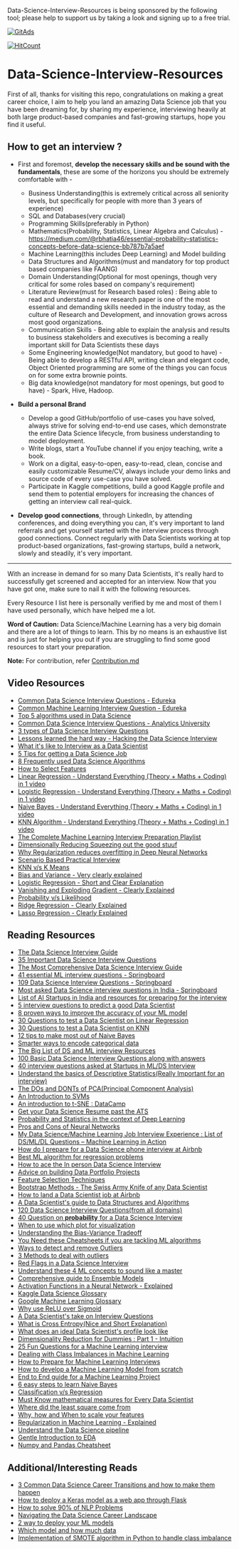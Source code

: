  Data-Science-Interview-Resources is being sponsored by the following tool; please help to support us by taking a look and signing up to a free trial.
 
 <a href="https://tracking.gitads.io/?repo=Data-Science-Interview-Resources"><img src="https://images.gitads.io/Data-Science-Interview-Resources" alt="GitAds"/></a>

 
 [![HitCount](http://hits.dwyl.io/{username}/{repo}.svg)](http://hits.dwyl.io/{rbhatia46}/{Data-Science-Interview-Resources})

# Data-Science-Interview-Resources

First of all, thanks for visiting this repo, congratulations on making a great career choice, I aim to help you land an amazing Data Science job that you have been dreaming for, by sharing my experience, interviewing heavily at both large product-based companies and fast-growing startups, hope you find it useful.

## How to get an interview ?

* First and foremost, **develop the necessary skills and be sound with the fundamentals**, these are some of the horizons you should be extremely comfortable with - 
  - Business Understanding(this is extremely critical across all seniority levels, but specifically for people with more than 3 years of experience)
  - SQL and Databases(very crucial)
  - Programming Skills(preferably in Python)
  - Mathematics(Probability, Statistics, Linear Algebra and Calculus) - https://medium.com/@rbhatia46/essential-probability-statistics-concepts-before-data-science-bb787b7a5aef 
  - Machine Learning(this includes Deep Learning) and Model building
  - Data Structures and Algorithms(must and mandatory for top product based companies like FAANG)
  - Domain Understanding(Optional for most openings, though very critical for some roles based on company's requirement)
  - Literature Review(must for Research based roles) : Being able to read and understand a new research paper is one of the most essential and demanding skills needed in the industry today, as the culture of Research and Development, and innovation grows across most good organizations.
  - Communication Skills - Being able to explain the analysis and results to business stakeholders and executives is becoming a really important skill for Data Scientists these days
  - Some Engineering knowledge(Not mandatory, but good to have) - Being able to develop a RESTful API, writing clean and elegant code, Object Oriented programming are some of the things you can focus on for some extra brownie points.
  - Big data knowledge(not mandatory for most openings, but good to have) - Spark, Hive, Hadoop.

* **Build a personal Brand** 
  - Develop a good GitHub/portfolio of use-cases you have solved, always strive for solving end-to-end use cases, which demonstrate the entire Data Science lifecycle, from business understanding to model deployment. 
  - Write blogs, start a YouTube channel if you enjoy teaching, write a book.
  - Work on a digital, easy-to-open, easy-to-read, clean, concise and easily customizable Resume/CV, always include your demo links and source code of every use-case you have solved.
  - Participate in Kaggle competitions, build a good Kaggle profile and send them to potential employers for increasing the chances of getting an interview call real-quick.

* **Develop good connections**, through LinkedIn, by attending conferences, and doing everything you can, it's very important to land referrals and get yourself started with the interview process through good connections. Connect regularly with Data Scientists working at top product-based organizations, fast-growing startups, build a network, slowly and steadily, it's very important.
  
***
  

With an increase in demand for so many Data Scientists, it's really hard to successfully get screened and accepted for an interview. Now that you have got one, make sure to nail it with the following resources.

Every Resource I list here is personally verified by me and most of them I have used personally, which have helped me a lot.

**Word of Caution:** Data Science/Machine Learning has a very big domain and there are a lot of things to learn. This by no means is an exhaustive list and is just for helping you out if you are struggling to find some good resources to start your preparation.

**Note:** For contribution, refer [Contribution.md](https://github.com/rbhatia46/Data-Science-Interview-Resources/blob/master/Contribution.md)

## Video Resources

* [Common Data Science Interview Questions - Edureka](https://www.youtube.com/watch?v=tTAieUcNHdY)
* [Common Machine Learning Interview Question - Edureka](https://www.youtube.com/watch?v=t6gOpFLt-Ks)
* [Top 5 algorithms used in Data Science](https://www.youtube.com/watch?v=BfowBtIxNu4) 
* [Common Data Science Interview Questions - Analytics University](https://www.youtube.com/watch?v=BfowBtIxNu4) 
* [3 types of Data Science Interview Questions](https://www.youtube.com/watch?v=4Z6lxfglvUU)
* [Lessons learned the hard way - Hacking the Data Science Interview](https://www.youtube.com/watch?v=3BRLGRqj8p)
* [What it's like to Interview as a Data Scientist](https://www.youtube.com/watch?v=0HmAEWPfMnM)
* [5 Tips for getting a Data Science Job](https://www.youtube.com/watch?v=MfP-P8EHGBo)
* [8 Frequently used Data Science Algorithms](https://www.youtube.com/watch?v=z3wMgOTSE5s) 
* [How to Select Features](https://www.youtube.com/watch?v=YaKMeAlHgqQ)
* [Linear Regression - Understand Everything (Theory + Maths + Coding) in 1 video](https://www.youtube.com/watch?v=E5RjzSK0fvY)
* [Logistic Regression - Understand Everything (Theory + Maths + Coding) in 1 video](https://www.youtube.com/watch?v=VCJdg7YBbAQ)
* [Naive Bayes - Understand Everything (Theory + Maths + Coding) in 1 video](https://www.youtube.com/watch?v=vz_xuxYS2PM)
* [KNN Algorithm - Understand Everything (Theory + Maths + Coding) in 1 video](https://www.youtube.com/watch?v=6kZ-OPLNcgE)
* [The Complete Machine Learning Interview Preparation Playlist](https://www.youtube.com/playlist?list=PLS1m5eEAg-6moCMFTfIghNa6DjmxxXY1O)
* [Dimensionally Reducing Squeezing out the good stuuf](https://www.youtube.com/watch?v=4QMFNg7tjbk)
* [Why Regularization reduces overfitting in Deep Neural Networks](https://www.youtube.com/watch?v=4nqD5TBlOWU)
* [Scenario Based Practical Interview](https://www.youtube.com/watch?v=bJPhEa3mbwo)
* [KNN v/s K Means](https://www.youtube.com/watch?v=OClrEI_5Ri4)
* [Bias and Variance - Very clearly explained](https://www.youtube.com/watch?v=EuBBz3bI-aA)
* [Logistic Regression - Short and Clear Explanation](https://www.youtube.com/watch?v=yIYKR4sgzI8)
* [Vanishing and Exploding Gradient - Clearly Explained](https://www.youtube.com/watch?v=qO_NLVjD6zE)
* [Probability v/s Likelihood](https://www.youtube.com/watch?v=pYxNSUDSFH4)
* [Ridge Regression - Clearly Explained](https://www.youtube.com/watch?v=Q81RR3yKn30)
* [Lasso Regression - Clearly Explained](https://www.youtube.com/watch?v=NGf0voTMlcs)


## Reading Resources
* [The Data Science Interview Guide](https://towardsdatascience.com/data-science-interview-guide-4ee9f5dc778)
* [35 Important Data Science Interview Questions](https://www.edureka.co/blog/interview-questions/data-science-interview-questions/)
* [The Most Comprehensive Data Science Interview Guide](https://www.analyticsvidhya.com/blog/2018/06/comprehensive-data-science-machine-learning-interview-guide/)
* [41 essential ML interview questions - Springboard](https://www.springboard.com/blog/machine-learning-interview-questions/)
* [109 Data Science Interview Questions - Springboard](https://www.springboard.com/blog/data-science-interview-questions/)
* [Most asked Data Science interview questions in India - Springboard](https://in.springboard.com/blog/most-asked-data-science-interview-questions-in-india/)
* [List of AI Startups in India and resources for preparing for the interview](https://github.com/theainerd/MLInterview)
* [5 interview questions to predict a good Data Scientist](https://medium.com/predict/five-interview-questions-to-predict-a-good-data-scientist-40d310cdcd68)
* [8 proven ways to improve the accuracy of your ML model ](https://www.analyticsvidhya.com/blog/2015/12/improve-machine-learning-results/)
* [30 Questions to test a Data Scientist on Linear Regression](https://www.analyticsvidhya.com/blog/2017/07/30-questions-to-test-a-data-scientist-on-linear-regression/)
* [30 Questions to test a Data Scientist on KNN](https://www.analyticsvidhya.com/blog/2017/09/30-questions-test-k-nearest-neighbors-algorithm/)
* [12 tips to make most out of Naive Bayes](https://machinelearningmastery.com/better-naive-bayes/)
* [Smarter ways to encode categorical data](https://towardsdatascience.com/smarter-ways-to-encode-categorical-data-for-machine-learning-part-1-of-3-6dca2f71b159)
* [The Big List of DS and ML interview Resources](https://towardsdatascience.com/the-big-list-of-ds-ml-interview-resources-2db4f651bd63)
* [100 Basic Data Science Interview Questions along with answers](https://www.dezyre.com/article/100-data-science-interview-questions-and-answers-general-for-2018/184)
* [40 interview questions asked at Startups in ML/DS Interview](https://www.analyticsvidhya.com/blog/2016/09/40-interview-questions-asked-at-startups-in-machine-learning-data-science/)
* [Understand the basics of Descriptive Statistics(Really Important for an interview)](https://towardsdatascience.com/understanding-descriptive-statistics-c9c2b0641291)
* [The DOs and DONTs of PCA(Principal Component Analysis)](https://medium.com/@sadatnazrul/the-dos-and-donts-of-principal-component-analysis-7c2e9dc8cc48)
* [An Introduction to SVMs](https://towardsdatascience.com/support-vector-machine-introduction-to-machine-learning-algorithms-934a444fca47)
* [An introduction to t-SNE : DataCamp](https://www.datacamp.com/community/tutorials/introduction-t-sne)
* [Get your Data Science Resume past the ATS](https://towardsdatascience.com/up-level-your-data-science-resume-getting-past-ats-64322f0cbb73)
* [Probability and Statistics in the context of Deep Learning](https://towardsdatascience.com/probability-and-statistics-explained-in-the-context-of-deep-learning-ed1509b2eb3f)
* [Pros and Cons of Neural Networks](https://towardsdatascience.com/hype-disadvantages-of-neural-networks-6af04904ba5b)
* [My Data Science/Machine Learning Job Interview Experience : List of DS/ML/DL Questions &#8211; Machine Learning in Action](https://appliedmachinelearning.blog/2018/04/13/my-data-science-machine-learning-job-interview-experience-list-of-ds-ml-dl-questions/)
* [How do I prepare for a Data Science phone interview at Airbnb](https://www.quora.com/How-do-I-prepare-for-a-phone-interview-for-a-data-scientist-position-with-Airbnb)
* [Best ML algorithm for regression problems](https://towardsdatascience.com/selecting-the-best-machine-learning-algorithm-for-your-regression-problem-20c330bad4ef)
* [How to ace the In person Data Science Interview](https://towardsdatascience.com/how-to-ace-the-in-person-data-science-interview-584ca11df08a)
* [Advice on building Data Portfolio Projects](https://medium.com/@jasonkgoodman/advice-on-building-data-portfolio-projects-c5f96d8a0627)
* [Feature Selection Techniques](https://towardsdatascience.com/feature-selection-techniques-in-machine-learning-with-python-f24e7da3f36e)
* [Bootstrap Methods - The Swiss Army Knife of any Data Scientist](https://medium.com/data-science-journal/the-bootstrap-the-swiss-army-knife-of-any-data-scientist-acd6e592be13)
* [How to land a Data Scientist job at Airbnb](https://towardsdatascience.com/how-to-land-a-data-scientist-job-at-your-dream-company-my-journey-to-airbnb-f6a1e99892e8)
* [A Data Scientist's guide to Data Structures and Algorithms](https://towardsdatascience.com/a-data-scientists-guide-to-data-structures-algorithms-1176395015a0)
* [120 Data Science Interview Questions(from all domains)](https://github.com/kojino/120-Data-Science-Interview-Questions)
* [40 Question on **probability** for a Data Science Interview](https://www.analyticsvidhya.com/blog/2017/04/40-questions-on-probability-for-all-aspiring-data-scientists/)
* [When to use which plot for visualization](https://towardsdatascience.com/what-plot-why-this-plot-and-why-not-9508a0cb35ea)
* [Understanding the Bias-Variance Tradeoff](https://towardsdatascience.com/understanding-the-bias-variance-tradeoff-165e6942b229)
* [You Need these Cheatsheets if you are tackling ML algorithms](https://medium.freecodecamp.org/you-need-these-cheat-sheets-if-youre-tackling-machine-learning-algorithms-45da5743888e)
* [Ways to detect and remove Outliers](https://towardsdatascience.com/ways-to-detect-and-remove-the-outliers-404d16608dba)
* [3 Methods to deal with outliers](https://www.kdnuggets.com/2017/01/3-methods-deal-outliers.html)
* [Red Flags in a Data Science Interview](https://towardsdatascience.com/red-flags-in-data-science-interviews-4f492bbed4c4)
* [Understand these 4 ML concepts to sound like a master](https://towardsdatascience.com/understand-these-4-advanced-concepts-to-sound-like-a-machine-learning-master-d32843840b52)
* [Comprehensive guide to Ensemble Models](https://www.analyticsvidhya.com/blog/2018/06/comprehensive-guide-for-ensemble-models/)
* [Activation Functions in a Neural Network - Explained](https://towardsdatascience.com/activation-functions-neural-networks-1cbd9f8d91d6)
* [Kaggle Data Science Glossary](https://www.kaggle.com/shivamb/data-science-glossary-on-kaggle)
* [Google Machine Learning Glossary](https://developers.google.com/machine-learning/glossary/)
* [Why use ReLU over Sigmoid](https://stats.stackexchange.com/questions/126238/what-are-the-advantages-of-relu-over-sigmoid-function-in-deep-neural-networks)
* [A Data Scientist's take on Interview Questions](https://towardsdatascience.com/my-take-on-data-scientist-interview-questions-part-1-6df22252b2e8)
* [What is Cross Entropy(Nice and Short Explanation)](https://stackoverflow.com/questions/41990250/what-is-cross-entropy/41990932#41990932)
* [What does an ideal Data Scientist's profile look like](https://towardsdatascience.com/what-does-an-ideal-data-scientists-profile-look-like-7d7bd78ff7ab)
* [Dimensionality Reduction for Dummies : Part 1 - Intuition](https://towardsdatascience.com/https-medium-com-abdullatif-h-dimensionality-reduction-for-dummies-part-1-a8c9ec7b7e79)
* [25 Fun Questions for a Machine Learning interview](https://medium.com/analytics-vidhya/25-fun-questions-for-a-machine-learning-interview-373b744a4faa)
* [Dealing with Class Imbalances in Machine Learning](https://towardsdatascience.com/dealing-with-imbalanced-classes-in-machine-learning-d43d6fa19d2)
* [How to Prepare for Machine Learning Interviews](https://towardsdatascience.com/how-to-prepare-for-machine-learning-interviews-5fac3db58168)
* [How to develop a Machine Learning Model from scratch](https://towardsdatascience.com/machine-learning-general-process-8f1b510bd8af)
* [End to End guide for a Machine Learning Project](https://medium.com/fintechexplained/end-to-end-guide-for-machine-learning-project-146c288186dc)
* [6 easy steps to learn Naive Bayes](https://www.analyticsvidhya.com/blog/2017/09/naive-bayes-explained/)
* [Classification v/s Regression](https://medium.com/fintechexplained/supervised-machine-learning-regression-vs-classification-18b2f97708de)
* [Must Know mathematical measures for Every Data Scientist](https://medium.com/fintechexplained/must-know-mathematical-measures-for-data-scientist-15bfc4f7f39c)
* [Where did the least square come from](https://towardsdatascience.com/where-did-the-least-square-come-from-3f1abc7f7caf)
* [Why, how and When to scale your features](https://medium.com/greyatom/why-how-and-when-to-scale-your-features-4b30ab09db5e)
* [Regularization in Machine Learning - Explained](https://towardsdatascience.com/regularization-in-machine-learning-76441ddcf99a)
* [Understand the Data Science pipeline](https://towardsdatascience.com/a-beginners-guide-to-the-data-science-pipeline-a4904b2d8ad3)
* [Gentle Introduction to EDA](https://towardsdatascience.com/a-gentle-introduction-to-exploratory-data-analysis-f11d843b8184)
* [Numpy and Pandas Cheatsheet](https://github.com/jessicayung/data-analyst-nd/blob/master/2-intro-to-data-analysis/numpy_pandas_cheatsheet.pdf)

## Additional/Interesting Reads
* [3 Common Data Science Career Transitions and how to make them happen](https://towardsdatascience.com/3-common-data-science-career-transitions-and-how-to-make-them-happen-588c3618942f)
* [How to deploy a Keras model as a web app through Flask](https://towardsdatascience.com/deploying-a-keras-deep-learning-model-as-a-web-application-in-p-fc0f2354a7ff)
* [How to solve 90% of NLP Problems](https://blog.insightdatascience.com/how-to-solve-90-of-nlp-problems-a-step-by-step-guide-fda605278e4e)
* [Navigating the Data Science Career Landscape](https://hackernoon.com/navigating-the-data-science-career-landscape-db746a61ac62)
* [2 way to deploy your ML models](https://towardsdatascience.com/there-are-two-very-different-ways-to-deploy-ml-models-heres-both-ce2e97c7b9b1)
* [Which model and how much data](https://towardsdatascience.com/which-model-and-how-much-data-75a3999660f3)
* [Implementation of SMOTE algorithm in Python to handle class imbalance](https://www.kaggle.com/qianchao/smote-with-imbalance-data)

